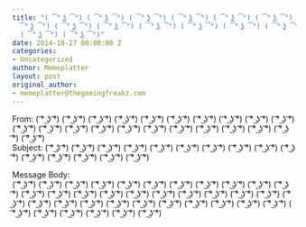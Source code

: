 ```yaml
---
title: "( ͡° ͜ʖ ͡°) ( ͡° ͜ʖ ͡°) ( ͡° ͜ʖ ͡°) ( ͡° ͜ʖ ͡°) ( ͡° ͜ʖ ͡°) ( ͡° ͜ʖ ͡°) (
  ͡° ͜ʖ ͡°) ( ͡° ͜ʖ ͡°) ( ͡° ͜ʖ ͡°) ( ͡° ͜ʖ ͡°) ( ͡° ͜ʖ ͡°) ( ͡° ͜ʖ ͡°) ( ͡° ͜ʖ ͡°)
  ( ͡° ͜ʖ ͡°) ( ͡° ͜ʖ ͡°)"
date: 2014-10-27 00:00:00 Z
categories:
- Uncategorized
author: Memeplatter
layout: post
original_author:
- memeplatter@thegamingfreakz.com
---
```


From: ( ͡° ͜ʖ ͡°) ( ͡° ͜ʖ ͡°) ( ͡° ͜ʖ ͡°) ( ͡° ͜ʖ ͡°) ( ͡° ͜ʖ ͡°) ( ͡° ͜ʖ ͡°) ( ͡° ͜ʖ ͡°) ( ͡° ͜ʖ ͡°) ( ͡° ͜ʖ ͡°) ( ͡° ͜ʖ ͡°) ( ͡° ͜ʖ ͡°) ( ͡° ͜ʖ ͡°) ( ͡° ͜ʖ ͡°) ( ͡° ͜ʖ ͡°) ( ͡° ͜ʖ ͡°) ( ͡° ͜ʖ ͡°) ( ͡° ͜ʖ ͡°) ( ͡° ͜ʖ ͡°) ( ͡° ͜ʖ ͡°) ( ͡° ͜ʖ ͡°) ( ͡° ͜ʖ ͡°) ( ͡° ͜ʖ ͡°)  
Subject: ( ͡° ͜ʖ ͡°) ( ͡° ͜ʖ ͡°) ( ͡° ͜ʖ ͡°) ( ͡° ͜ʖ ͡°) ( ͡° ͜ʖ ͡°) ( ͡° ͜ʖ ͡°) ( ͡° ͜ʖ ͡°) ( ͡° ͜ʖ ͡°) ( ͡° ͜ʖ ͡°) ( ͡° ͜ʖ ͡°) ( ͡° ͜ʖ ͡°) ( ͡° ͜ʖ ͡°) ( ͡° ͜ʖ ͡°) ( ͡° ͜ʖ ͡°) ( ͡° ͜ʖ ͡°)

Message Body:  
( ͡° ͜ʖ ͡°) ( ͡° ͜ʖ ͡°) ( ͡° ͜ʖ ͡°) ( ͡° ͜ʖ ͡°) ( ͡° ͜ʖ ͡°) ( ͡° ͜ʖ ͡°) ( ͡° ͜ʖ ͡°) ( ͡° ͜ʖ ͡°) ( ͡° ͜ʖ ͡°) ( ͡° ͜ʖ ͡°) ( ͡° ͜ʖ ͡°) ( ͡° ͜ʖ ͡°) ( ͡° ͜ʖ ͡°) ( ͡° ͜ʖ ͡°) ( ͡° ͜ʖ ͡°) ( ͡° ͜ʖ ͡°) ( ͡° ͜ʖ ͡°) ( ͡° ͜ʖ ͡°) ( ͡° ͜ʖ ͡°) ( ͡° ͜ʖ ͡°) ( ͡° ͜ʖ ͡°) ( ͡° ͜ʖ ͡°) ( ͡° ͜ʖ ͡°) ( ͡° ͜ʖ ͡°) ( ͡° ͜ʖ ͡°) ( ͡° ͜ʖ ͡°) ( ͡° ͜ʖ ͡°) ( ͡° ͜ʖ ͡°) ( ͡° ͜ʖ ͡°) ( ͡° ͜ʖ ͡°) ( ͡° ͜ʖ ͡°) ( ͡° ͜ʖ ͡°) ( ͡° ͜ʖ ͡°) ( ͡° ͜ʖ ͡°) ( ͡° ͜ʖ ͡°) ( ͡° ͜ʖ ͡°) ( ͡° ͜ʖ ͡°) ( ͡° ͜ʖ ͡°)